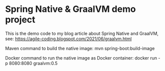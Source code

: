 # Spring Native & GraalVM demo project

This is the demo code to my blog article about Spring Native and GraalVM, see:
https://agile-coding.blogspot.com/2021/06/graalvm.html

Maven command to build the native image:
mvn spring-boot:build-image

Docker command to run the native image as Docker container:
docker run -p 8080:8080 graalvm:0.5
